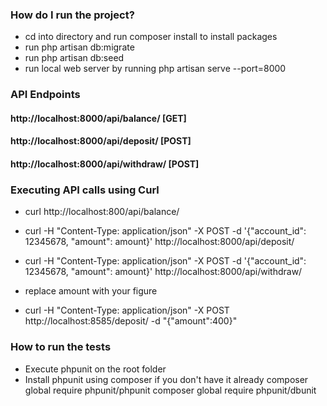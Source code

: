 ### How do I run the project? ###
* cd into directory and run composer install to install packages
* run php artisan db:migrate
* run php artisan db:seed
* run local web server by running php artisan serve --port=8000


### API Endpoints
#### http://localhost:8000/api/balance/           [GET]
#### http://localhost:8000/api/deposit/           [POST]
#### http://localhost:8000/api/withdraw/          [POST]

### Executing API calls using Curl

* curl http://localhost:800/api/balance/ 
* curl -H "Content-Type: application/json" -X POST -d '{"account_id": 12345678, "amount": amount}' http://localhost:8000/api/deposit/
* curl -H "Content-Type: application/json" -X POST -d '{"account_id": 12345678, "amount": amount}' http://localhost:8000/api/withdraw/
* replace amount with your figure



* curl -H "Content-Type: application/json" -X POST http://localhost:8585/deposit/ -d "{\"amount\":400}"

### How to run the tests
* Execute phpunit on the root folder
* Install phpunit using composer if you don't have it already
composer global require phpunit/phpunit
composer global require phpunit/dbunit

